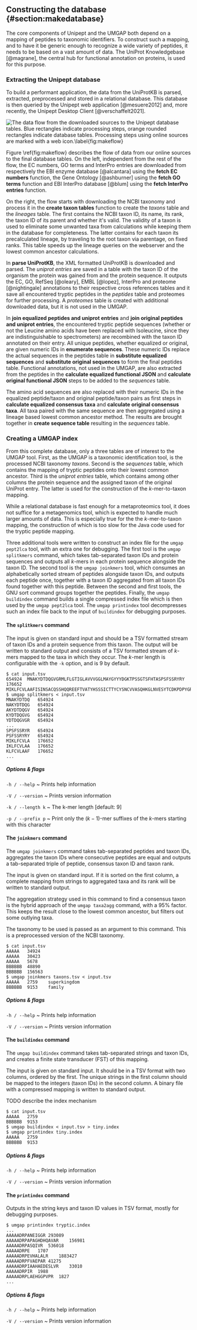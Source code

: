 ## Constructing the database {#section:makedatabase}

The core components of Unipept and the UMGAP both depend on a mapping of
peptides to taxonomic identifiers. To construct such a mapping, and to
have it be generic enough to recognize a wide variety of peptides, it
needs to be based on a vast amount of data. The UniProt Knowledgebase
[@magrane], the central hub for functional annotation on proteins, is
used for this purpose.

### Extracting the Unipept database

To build a performant application, the data from the UniProtKB
is parsed, extracted, preprocessed and stored in a relational
database. This database is then queried by the Unipept web application
[@mesuere2012] and, more recently, the Unipept Desktop Client
[@verschaffelt2021].

![The data flow from the downloaded sources to the Unipept database tables. Blue rectangles indicate processing steps, orange rounded rectangles indicate database tables. Processing steps using online sources are marked with a web icon.\label{fig:makeflow}](make-database.svg)

Figure \ref{fig:makeflow} describes the flow of data from our online
sources to the final database tables. On the left, independent from the
rest of the flow, the EC numbers, GO terms and InterPro entries are
downloaded from respectively the EBI enzyme database [@alcantara] using
the **fetch EC numbers** function, the Gene Ontology [@ashburner] using
the **fetch GO terms** function and EBI InterPro database [@blum] using
the **fetch InterPro entries** function.

On the right, the flow starts with downloading the NCBI taxonomy
and process it in the **create taxon tables** function to create
the *taxons* table and the *lineages* table. The first contains the
NCBI taxon ID, its name, its rank, the taxon ID of its parent and
whether it's valid. The validity of a taxon is used to eliminate some
unwanted taxa from calculations while keeping them in the database for
completeness. The latter contains for each taxon its precalculated
lineage, by traveling to the root taxon via parentage, on fixed ranks.
This table speeds up the lineage queries on the webserver and the lowest
common ancestor calculations.

In **parse UniProtKB**, the XML formatted UniProtKB is downloaded and
parsed. The *uniprot entries* are saved in a table with the taxon ID
of the organism the protein was gained from and the protein sequence.
It outputs the EC, GO, RefSeq [@oleary], EMBL [@lopez], InterPro and
proteome [@nightingale] annotations to their respective cross references
tables and it save all encountered tryptic peptides in the *peptides*
table and proteomes for further processing. A *proteomes* table is
created with additional downloaded data, but it is not used in the
UMGAP.

In **join equalized peptides and uniprot entries** and **join original
peptides and uniprot entries**, the encountered tryptic peptide
sequences (whether or not the Leucine amino acids have been replaced
with Isoleucine, since they are indistinguishable to spectrometers)
are recombined with the taxon ID annotated on their entry. All unique
peptides, whether equalized or original, are given numeric IDs in
**enumerate sequences**. These numeric IDs replace the actual sequences
in the peptides table in **substitute equalized sequences** and
**substitute original sequences** to form the final peptides table.
Functional annotations, not used in the UMGAP, are also extracted
from the peptides in the **calculate equalized functional JSON**
and **calculate original functional JSON** steps to be added to the
*sequences* table.

The amino acid sequences are also replaced with their numeric IDs in
the equalized peptide/taxon and original peptide/taxon pairs as first
steps in **calculate equalized consensus taxa** and **calculate original
consensus taxa**. All taxa paired with the same sequence are then
aggregated using a lineage based lowest common ancestor method. The
results are brought together in **create sequence table** resulting in
the *sequences* table.

### Creating a UMGAP index

From this complete database, only a three tables are of interest to the
UMGAP tool. First, as the UMGAP is a taxonomic identification tool,
is the processed NCBI taxonomy *taxons*. Second is the *sequences*
table, which contains the mapping of tryptic peptides onto their lowest
common ancestor. Third is the *uniprot entries* table, which contains
among other columns the protein sequence and the assigned taxon of the
original UniProt entry. The latter is used for the construction of the
*k*-mer-to-taxon mapping.

While a relational database is fast enough for a metaproteomics tool,
it does not suffice for a metagenomics tool, which is expected to
handle much larger amounts of data. This is especially true for the the
*k*-mer-to-taxon mapping, the construction of which is too slow for the
Java code used for the tryptic peptide mapping.

Three additional tools were written to construct an index file for the
`umgap pept2lca` tool, with an extra one for debugging. The first tool
is the `umgap splitkmers` command, which takes tab-separated taxon IDs
and protein sequences and outputs all *k*-mers in each protein sequence
alongside the taxon ID. The second tool is the `umgap joinkmers` tool,
which consumes an alphabetically sorted stream of peptides alongside
taxon IDs, and outputs each peptide once, together with a taxon ID
aggregated from all taxon IDs found together with this peptide. Between
the second and first tools, the GNU sort command groups together the
peptides. Finally, the `umgap buildindex` command builds a single
compressed index file which is then used by the `umgap pept2lca` tool.
The `umgap printindex` tool decompresses such an index file back to the
input of `buildindex` for debugging purposes.

#### The `splitkmers` command

The input is given on standard input and should be a TSV formatted
stream of taxon IDs and a protein sequence from this taxon. The output
will be written to standard output and consists of a TSV formatted
stream of *k*-mers mapped to the taxa in which they occur. The *k*-mer
length is configurable with the `-k` option, and is 9 by default.

```shell
$ cat input.tsv
654924	MNAKYDTDQGVGRMLFLGTIGLAVVVGGLMAYGYYYDGKTPSSGTSFHTASPSFSSRYRY
176652	MIKLFCVLAAFISINSACQSSHQQREEFTVATYHSSSICTTYCYSNCVVASQHKGLNVESYTCDKPDPYGRETVCKCTLIKCHDI
$ umgap splitkmers < input.tsv
MNAKYDTDQ	654924
NAKYDTDQG	654924
AKYDTDQGV	654924
KYDTDQGVG	654924
YDTDQGVGR	654924
...
SPSFSSRYR	654924
PSFSSRYRY	654924
MIKLFCVLA	176652
IKLFCVLAA	176652
KLFCVLAAF	176652
...
```

##### Options & flags

`-h / --help`
  ~ Prints help information

`-V / --version`
  ~ Prints version information

`-k / --length k`
  ~ The k-mer length [default: 9]

`-p / --prefix p`
  ~ Print only the $(k-1)$-mer suffixes of the *k*-mers starting with
    this character

#### The `joinkmers` command

The `umgap joinkmers` command takes tab-separated peptides and taxon
IDs, aggregates the taxon IDs where consecutive peptides are equal and
outputs a tab-separated triple of peptide, consensus taxon ID and taxon
rank.

The input is given on standard input. If it is sorted on the first
column, a complete mapping from strings to aggregated taxa and its rank
will be written to standard output.

The aggregation strategy used in this command to find a consensus taxon
is the hybrid approach of the `umgap taxa2agg` command, with a 95%
factor. This keeps the result close to the lowest common ancestor, but
filters out some outlying taxa.

The taxonomy to be used is passed as an argument to this command. This
is a preprocessed version of the NCBI taxonomy.

```shell
$ cat input.tsv
AAAAA	34924
AAAAA	30423
AAAAA	5678
BBBBBB	48890
BBBBBB	156563
$ umgap joinkmers taxons.tsv < input.tsv
AAAAA	2759	superkingdom
BBBBBB	9153	family
```

##### Options & flags

`-h / --help`
  ~ Prints help information

`-V / --version`
  ~ Prints version information

#### The `buildindex` command

The `umgap buildindex` command takes tab-separated strings and taxon
IDs, and creates a finite state transducer (FST) of this mapping.

The input is given on standard input. It should be in a TSV format with
two columns, ordered by the first. The unique strings in the first
column should be mapped to the integers (taxon IDs) in the second
column. A binary file with a compressed mapping is written to standard
output.

TODO describe the index mechanism

```shell
$ cat input.tsv
AAAAA	2759
BBBBBB	9153
$ umgap buildindex < input.tsv > tiny.index
$ umgap printindex tiny.index
AAAAA	2759
BBBBBB	9153
```

##### Options & flags

`-h / --help`
  ~ Prints help information

`-V / --version`
  ~ Prints version information

#### The `printindex` command

Outputs in the string keys and taxon ID values in TSV format, mostly for
debugging purposes.

```shell
$ umgap printindex tryptic.index
...
AAAAADRPANEIGGR	293089
AAAAADRPAPAGHDHQAVAR	156981
AAAAADRPASQIVR	536018
AAAAADRPE	1707
AAAAADRPEVHALALR	1883427
AAAAADRPFVAEPAR	41275
AAAAADRPIAAHAEDESLVR	33010
AAAAADRPIR	1988
AAAAADRPLAEHGGPVPR	1827
...
```

##### Options & flags

`-h / --help`
  ~ Prints help information

`-V / --version`
  ~ Prints version information
